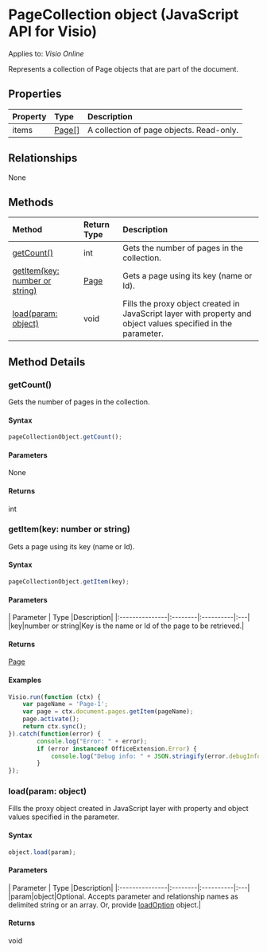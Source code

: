 # PageCollection object (JavaScript API for Visio)

Applies to: _Visio Online_

Represents a collection of Page objects that are part of the document.

## Properties

| Property	   | Type	|Description|
|:---------------|:--------|:----------|
|items|[Page[]](page.md)|A collection of page objects. Read-only.|

## Relationships
None


## Methods

| Method		   | Return Type	|Description|
|:---------------|:--------|:----------|
|[getCount()](#getcount)|int|Gets the number of pages in the collection.|
|[getItem(key: number or string)](#getitemkey-number-or-string)|[Page](page.md)|Gets a page using its key (name or Id).|
|[load(param: object)](#loadparam-object)|void|Fills the proxy object created in JavaScript layer with property and object values specified in the parameter.|

## Method Details


### getCount()
Gets the number of pages in the collection.

#### Syntax
```js
pageCollectionObject.getCount();
```

#### Parameters
None

#### Returns
int

### getItem(key: number or string)
Gets a page using its key (name or Id).

#### Syntax
```js
pageCollectionObject.getItem(key);
```

#### Parameters
| Parameter	   | Type	|Description|
|:---------------|:--------|:----------|:---|
|key|number or string|Key is the name or Id of the page to be retrieved.|

#### Returns
[Page](page.md)

#### Examples
```js
Visio.run(function (ctx) { 
	var pageName = 'Page-1';
	var page = ctx.document.pages.getItem(pageName);
	page.activate();
	return ctx.sync();
}).catch(function(error) {
		console.log("Error: " + error);
		if (error instanceof OfficeExtension.Error) {
			console.log("Debug info: " + JSON.stringify(error.debugInfo));
		}
});
```

### load(param: object)
Fills the proxy object created in JavaScript layer with property and object values specified in the parameter.

#### Syntax
```js
object.load(param);
```

#### Parameters
| Parameter	   | Type	|Description|
|:---------------|:--------|:----------|:---|
|param|object|Optional. Accepts parameter and relationship names as delimited string or an array. Or, provide [loadOption](loadoption.md) object.|

#### Returns
void

